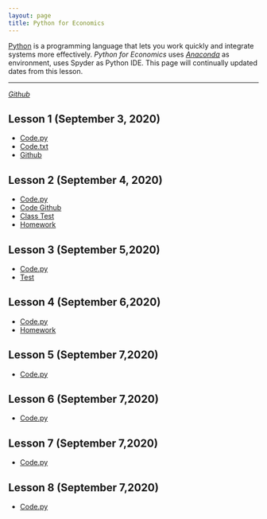 ```yaml
---
layout: page
title: Python for Economics
---
```


[Python](https://www.python.org/) is a programming language that lets you work quickly and integrate systems more effectively. *Python for Economics* uses [*Anaconda*](https://www.anaconda.com/products/individual#Downloads) as environment, uses Spyder as Python IDE. This page will continually updated dates from this lesson.

---
[*Github*](https://github.com/chenxiaolong2019/Python-for-Economics)
## Lesson 1 (September 3, 2020)
- [Code.py](https://chenxiaolong2019.github.io/Python-for-Economics/Lesson%201(2020.9.3).py)
- [Code.txt](https://chenxiaolong2019.github.io/Python-for-Economics/Lesson1(2020.9.3)%20.txt)
- [Github](https://github.com/chenxiaolong2019/Python-for-Economics/blob/master/Lesson%201(2020.9.3).py)

## Lesson 2 (September 4, 2020)
- [Code.py](https://chenxiaolong2019.github.io/Python-for-Economics/Lesson2.py)
- [Code Github](https://github.com/chenxiaolong2019/Python-for-Economics/blob/master/Lesson2.py)
- [Class Test](https://chenxiaolong2019.github.io/Python-for-Economics/Lesson2_Class%20Test.py)
- [Homework](https://chenxiaolong2019.github.io/Python-for-Economics/Lesson2_homework.py)

## Lesson 3 (September 5,2020)
- [Code.py](https://chenxiaolong2019.github.io/Python-for-Economics/Lesson3.py)
- [Test](https://chenxiaolong2019.github.io/Python-for-Economics/Lesson3_Class%20Test.py)

## Lesson 4 (September 6,2020)
- [Code.py](https://chenxiaolong2019.github.io/Python-for-Economics/Lesson4.py)
- [Homework](https://chenxiaolong2019.github.io/Python-for-Economics/Lesson%204%20Homework.py)

## Lesson 5 (September 7,2020)
- [Code.py](https://chenxiaolong2019.github.io/Python-for-Economics/Lesson5.py)

## Lesson 6 (September 7,2020)
- [Code.py](https://chenxiaolong2019.github.io/Python-for-Economics/Lesson6.py)

## Lesson 7 (September 7,2020)
- [Code.py](https://chenxiaolong2019.github.io/Python-for-Economics/Lesson7.py)

## Lesson 8 (September 7,2020)
- [Code.py](https://chenxiaolong2019.github.io/Python-for-Economics/Lesson8.py)
